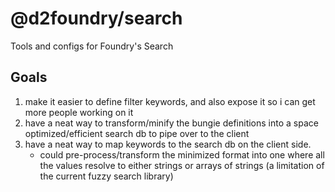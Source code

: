 # @d2foundry/search

Tools and configs for Foundry's Search

## Goals

1. make it easier to define filter keywords, and also expose it so i can get more people working on it
2. have a neat way to transform/minify the bungie definitions into a space optimized/efficient search db to pipe over to the client
3. have a neat way to map keywords to the search db on the client side. 
   - could pre-process/transform the minimized format into one where all the values resolve to either strings or arrays of strings (a limitation of the current fuzzy search library)